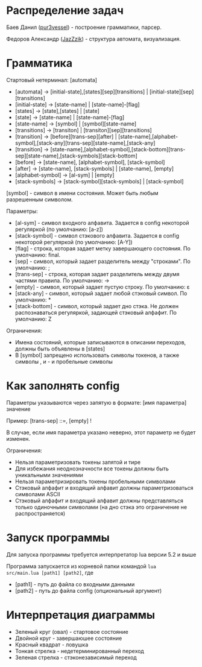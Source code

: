 # Распределение задач
Баев Данил ([pur3vessel](https://github.com/Pur3Vessel)) - построение грамматики, парсер.

Федоров Александр ([JazZzik](https://github.com/JazZzik)) - структура автомата, визуализация.
# Грамматика
Стартовый нетерминал: [automata]
- [automata] -> [initial-state],[states][sep][transitions] | [initial-state][sep][transitions]
- [initial-state] -> [state-name] | [state-name]-[flag]
- [states] -> [state],[states] | [state] 
- [state] -> [state-name] | [state-name]-[flag]
- [state-name] -> [symbol] | [symbol][state-name]
- [transitions] -> [transiton] | [transiton][sep][transitions]
- [transition] -> [before][trans-sep][after] | [state-name],[alphabet-symbol],[stack-any][trans-sep][state-name],[stack-any]
- [transition] -> [state-name],[alphabet-symbol],[stack-bottom][trans-sep][state-name],[stack-symbols][stack-bottom]
- [before] -> [state-name], [alphabet-symbol], [stack-symbol]
- [after] -> [state-name], [stack-symbols] | [state-name], [empty] 
- [alphabet-symbol] -> [al-sym] | [empty]
- [stack-symbols] -> [stack-symbol][stack-symbols] | [stack-symbol]

[symbol] - символ в имени состояния. Может быть любым разрешенным символом.

Параметры:
- [al-sym] - символ входного алфавита. Задается в config некоторой регуляркой (по умолчанию: [a-z])
- [stack-symbol] - символ стэкового алфавита. Задается в config некоторой регуляркой (по умолчанию: [A-Y])
- [flag] - строка, которая задает метку завершающего состояния. По умолчанию: final. 
- [sep] - символ, который задает разделитель между "строками". По умолчанию: ;
- [trans-sep] - строка, которая задает разделитель между двумя частями правила. По умолчанию: ->
- [empty] - символ, который задает пустую строку. По умолчанию: ɛ
- [stack-any] - символ, который задает любой стэковый символ. По умолчанию: *
- [stack-bottom] - символ, который задает дно стэка. Не должен распознаваться регуляркой, задающей стэковый алфафит. По умолчанию: Z

Ограничения:
- Имена состояний, которые записываются в описании переходов, должны быть объявлены в [states] 
- В [symbol] запрещено использовать символы токенов, а также символы , и - и пробельные символы

# Как заполнять config
Параметры указываются через запятую в формате: [имя параметра] значение

Пример: [trans-sep] ::=, [empty] !

В случае, если имя параметра указано неверно, этот параметр не будет изменен.

Ограничения:
- Нельзя параметризовать токены запятой и тире
- Для избежания неоднозначности все токены должны быть уникальными значениями
- Нельзя параметризировать токены пробельными символами
- Стэковый алфафит и входящий алфавит должны параметризоваться символами ASCII
- Стэковый алфафит и входящий алфавит должны представляться только одиночными символами (на дно стэка это ограничение не распространяется)
# Запуск программы
Для запуска программы требуется интерпретатор lua версии 5.2 и выше

Программа запускается из корневой папки командой <code>lua src/main.lua [path1] [path2]</code>, где
- [path1] - путь до файла со входными данными
- [path2] - путь до файла config (опциональный аргумент)
# Интерпретация диаграммы
- Зеленый круг (овал) - стартовое состояние
- Двойной круг - завершаюшее состояние
- Красный квадрат - ловушка
- Тонкая стрелка - недетерминированный переход
- Зеленая стрелка - стэконезависимый переход